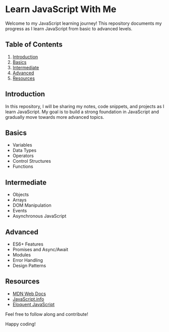 # Learn JavaScript With Me

Welcome to my JavaScript learning journey! This repository documents my progress as I learn JavaScript from basic to advanced levels.

## Table of Contents

1. [Introduction](#introduction)
2. [Basics](#basics)
3. [Intermediate](#intermediate)
4. [Advanced](#advanced)
5. [Resources](#resources)

## Introduction

In this repository, I will be sharing my notes, code snippets, and projects as I learn JavaScript. My goal is to build a strong foundation in JavaScript and gradually move towards more advanced topics.

## Basics

- Variables
- Data Types
- Operators
- Control Structures
- Functions

## Intermediate

- Objects
- Arrays
- DOM Manipulation
- Events
- Asynchronous JavaScript

## Advanced

- ES6+ Features
- Promises and Async/Await
- Modules
- Error Handling
- Design Patterns

## Resources

- [MDN Web Docs](https://developer.mozilla.org/en-US/docs/Web/JavaScript)
- [JavaScript.info](https://javascript.info/)
- [Eloquent JavaScript](https://eloquentjavascript.net/)

Feel free to follow along and contribute!

Happy coding!